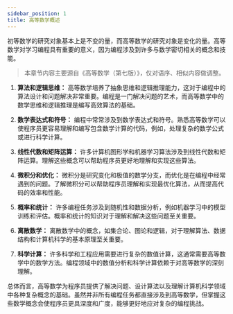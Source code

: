 ```yaml
---
sidebar_position: 1
title: 高等数学概述
---
```


初等数学的研究对象基本上是不变的量，而高等数学的研究对象是变化的量。高等数学对学习编程具有重要的意义，因为编程涉及到许多与数学密切相关的概念和技能。

> 本章节内容主要源自《高等数学（第七版）》，仅对语序、相似内容做调整。

1. **算法和逻辑思维：** 高等数学培养了抽象思维和逻辑推理能力，这对于编程中的算法设计和问题解决非常重要。编程是一门解决问题的艺术，而高等数学中的数学思维和逻辑推理是编写高效算法的基础。

2. **数学表达式和符号：** 编程中常常涉及到数学表达式和符号。熟悉高等数学可以使程序员更容易理解和编写包含数学计算的代码，例如，处理复杂的数学公式或进行科学计算。

3. **线性代数和矩阵运算：** 许多计算机图形学和机器学习算法涉及到线性代数和矩阵运算。理解这些概念可以帮助程序员更好地理解和实现这些算法。

4. **微积分和优化：** 微积分是研究变化和极值的数学分支，而优化是在编程中经常遇到的问题。了解微积分可以帮助程序员理解和实现最优化算法，从而提高代码的效率和性能。

5. **概率和统计：** 许多编程任务涉及到随机性和数据分析，例如机器学习中的模型训练和评估。概率和统计的知识对于理解和解决这些问题至关重要。

6. **离散数学：** 离散数学中的概念，如集合论、图论和逻辑，对于理解算法、数据结构和计算机科学的基本原理至关重要。

7. **科学计算：** 许多科学和工程应用需要进行复杂的数值计算，这通常需要高等数学中的数学方法。编程领域中的数值分析和科学计算依赖于对高等数学的深刻理解。

总体而言，高等数学为程序员提供了解决问题、设计算法以及理解计算机科学领域中各种复杂概念的基础。虽然并非所有编程任务都直接涉及到高等数学，但掌握这些数学概念会使程序员更具深度和广度，能够更好地应对复杂的编程挑战。


